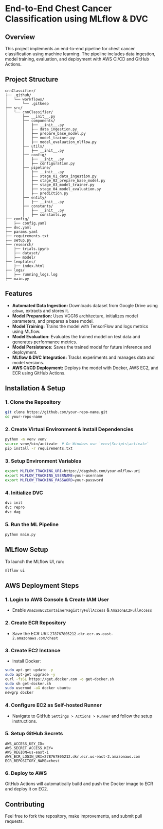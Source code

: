 # End-to-End Chest Cancer Classification using MLflow & DVC

## Overview
This project implements an end-to-end pipeline for chest cancer classification using machine learning. The pipeline includes data ingestion, model training, evaluation, and deployment with AWS CI/CD and GitHub Actions. 

## Project Structure
```
cnnClassifier/
├── .github/
│   └── workflows/
│       └── .gitkeep
├── src/
│   └── cnnClassifier/
│       ├── __init__.py
│       ├── components/
│       │   ├── __init__.py
│       │   ├── data_ingestion.py
│       │   ├── prepare_base_model.py
│       │   ├── model_trainer.py
│       │   ├── model_evaluation_mlflow.py
│       ├── utils/
│       │   ├── __init__.py
│       ├── config/
│       │   ├── __init__.py
│       │   ├── configuration.py
│       ├── pipeline/
│       │   ├── __init__.py
│       │   ├── stage_01_data_ingestion.py
│       │   ├── stage_02_prepare_base_model.py
│       │   ├── stage_03_model_trainer.py
│       │   ├── stage_04_model_evaluation.py
│       │   ├── prediction.py
│       ├── entity/
│       │   ├── __init__.py
│       ├── constants/
│       │   ├── __init__.py
│       │   ├── constants.py
├── config/
│   ├── config.yaml
├── dvc.yaml
├── params.yaml
├── requirements.txt
├── setup.py
├── research/
│   ├── trials.ipynb
│   ├── dataset/
│   ├── model/
├── templates/
│   ├── index.html
├── logs/
│   ├── running_logs.log
├── main.py
```

## Features
- **Automated Data Ingestion:** Downloads dataset from Google Drive using `gdown`, extracts and stores it.
- **Model Preparation:** Uses VGG16 architecture, initializes model parameters, and prepares a base model.
- **Model Training:** Trains the model with TensorFlow and logs metrics using MLflow.
- **Model Evaluation:** Evaluates the trained model on test data and generates performance metrics.
- **Model Persistence:** Saves the trained model for future inference and deployment.
- **MLflow & DVC Integration:** Tracks experiments and manages data and model versions.
- **AWS CI/CD Deployment:** Deploys the model with Docker, AWS EC2, and ECR using GitHub Actions.

## Installation & Setup
### 1. Clone the Repository
```sh
git clone https://github.com/your-repo-name.git
cd your-repo-name
```

### 2. Create Virtual Environment & Install Dependencies
```sh
python -m venv venv
source venv/bin/activate  # On Windows use `venv\Scripts\activate`
pip install -r requirements.txt
```

### 3. Setup Environment Variables
```sh
export MLFLOW_TRACKING_URI=https://dagshub.com/your-mlflow-uri
export MLFLOW_TRACKING_USERNAME=your-username
export MLFLOW_TRACKING_PASSWORD=your-password
```

### 4. Initialize DVC
```sh
dvc init
dvc repro
dvc dag
```

### 5. Run the ML Pipeline
```sh
python main.py
```

## MLflow Setup
To launch the MLflow UI, run:
```sh
mlflow ui
```

## AWS Deployment Steps
### 1. Login to AWS Console & Create IAM User
- Enable `AmazonEC2ContainerRegistryFullAccess` & `AmazonEC2FullAccess`

### 2. Create ECR Repository
- Save the ECR URI: `278767805212.dkr.ecr.us-east-2.amazonaws.com/chest`

### 3. Create EC2 Instance
- Install Docker:
```sh
sudo apt-get update -y
sudo apt-get upgrade -y
curl -fsSL https://get.docker.com -o get-docker.sh
sudo sh get-docker.sh
sudo usermod -aG docker ubuntu
newgrp docker
```

### 4. Configure EC2 as Self-hosted Runner
- Navigate to GitHub `Settings > Actions > Runner` and follow the setup instructions.

### 5. Setup GitHub Secrets
```
AWS_ACCESS_KEY_ID=
AWS_SECRET_ACCESS_KEY=
AWS_REGION=us-east-1
AWS_ECR_LOGIN_URI=278767805212.dkr.ecr.us-east-2.amazonaws.com
ECR_REPOSITORY_NAME=chest
```

### 6. Deploy to AWS
GitHub Actions will automatically build and push the Docker image to ECR and deploy it on EC2.

## Contributing
Feel free to fork the repository, make improvements, and submit pull requests.

